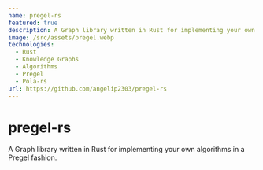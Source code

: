 ```yaml
---
name: pregel-rs
featured: true
description: A Graph library written in Rust for implementing your own algorithms in a Pregel fashion.
image: /src/assets/pregel.webp
technologies:
  - Rust
  - Knowledge Graphs
  - Algorithms
  - Pregel
  - Pola-rs
url: https://github.com/angelip2303/pregel-rs
---
```


# pregel-rs

A Graph library written in Rust for implementing your own algorithms in a Pregel fashion.

